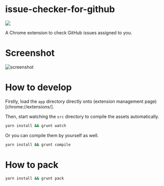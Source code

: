 # issue-checker-for-github

[![](misc/store_badge.png)][store]

A Chrome extension to check GitHub issues assigned to you.

# Screenshot

![screenshot](misc/screenshot.gif)

# How to develop

Firstly, load the `app` directory directly onto (extension management page)[chrome://extensions/].

Then, start watching the `src` directory to compile the assets automatically.

```bash
yarn install && grunt watch
```

Or you can compile them by yourself as well.

```bash
yarn install && grunt compile
```

# How to pack

```bash
yarn install && grunt pack
```

[store]: https://chrome.google.com/webstore/detail/issue-checker-for-github/dejgifcjoefbogdjpjokobdlddjhbich
